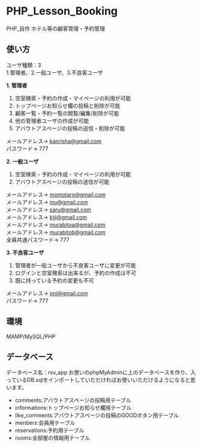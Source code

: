 # PHP_Lesson_Booking
PHP_自作 ホテル等の顧客管理・予約管理
## 使い方
ユーザ種類：3<br>
1.管理者、2.一般ユーザ、3.不良客ユーザ


**1. 管理者**<br>
  1. 空室検索・予約の作成・マイページの利用が可能<br>
  1. トップページお知らせ欄の投稿と削除が可能<br>
  1. 顧客一覧・予約一覧の閲覧/編集/削除が可能<br>
  1. 他の管理者ユーザの作成が可能<br>
  1. アバウトアスページの投稿の送信・削除が可能<br>

メールアドレス→ kanrisha@gmail.com<br>
パスワード→ 777


**2. 一般ユーザ**<br>
  1. 空室検索・予約の作成・マイページの利用が可能<br>
  1. アバウトアスページの投稿の送信が可能<br>

メールアドレス→ momotaro@gmail.com<br>
メールアドレス→ inu@gmail.com<br>
メールアドレス→ saru@gmail.com<br>
メールアドレス→ kiji@gmail.com<br>
メールアドレス→ murabitoa@gmail.com<br>
メールアドレス→ murabitob@gmail.com<br>
全員共通パスワード→ 777


**3. 不良客ユーザ**<br>
  1. 管理者が一般ユーザから不良客ユーザに変更が可能<br>
  1. ログインと空室検索は出来るが、予約の作成は不可<br>
  1. 既に持っている予約の変更も不可<br>

メールアドレス→ oni@gmail.com<br>
パスワード→ 777

## 環境
MAMP/MySQL/PHP

## データベース
データベース名：rsv_app
お使いのphpMyAdminに上のデータベースを作り、入っているDB.sqlをインポートしていただければお使いいただけるようになると思います。

- comments:アバウトアスページの投稿用テーブル<br>
- informations:トップページお知らせ欄用テーブル<br>
- like_comments:アバウトアスページの投稿のGOODボタン用テーブル<br>
- menbers:会員用テーブル<br>
- reservations:予約用テーブル<br>
- rooms:全部屋の情報用テーブル
